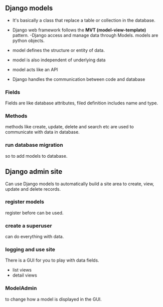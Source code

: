 ## Django models
- It's basically a class that replace a table or collection in the database.
- Django web framework follows the **MVT (model-view-template)** pattern.
 -Django access and manage data through Models. models are python objects.

- model defines the structure or entity of data.
- model is also independent of underlying data
- model acts like an API
- Django handles the communication between code and database

### Fields
Fields are like database attributes, filed definition includes name and type.

### Methods
methods like create, update, delete and search etc are used to communicate with data in database.

### run database migration
so to add models to database.

## Django admin site
Can use Django models to automatically build a site area to create, view, update and delete records.

### register models
register before can be used.
### create a superuser
can do everything with data.
### logging and use site
There is a GUI for you to play with data fields.
- list views
- detail views

### ModelAdmin
to change how a model is displayed in the GUI.
